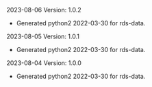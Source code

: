 2023-08-06 Version: 1.0.2
- Generated python2 2022-03-30 for rds-data.

2023-08-05 Version: 1.0.1
- Generated python2 2022-03-30 for rds-data.

2023-08-04 Version: 1.0.0
- Generated python2 2022-03-30 for rds-data.

